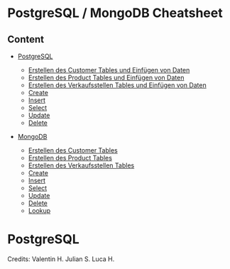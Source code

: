 # PostgreSQL / MongoDB Cheatsheet


## Content

- [PostgreSQL](#postgresql)
  - [Erstellen des Customer Tables und Einfügen von Daten](#customer-table1)
  - [Erstellen des Product Tables und Einfügen von Daten](#product-table1)
  - [Erstellen des Verkaufsstellen Tables und Einfügen von Daten](#verkaufsstellen1)
  - [Create](#create)
  - [Insert](#insert)
  - [Select](#select)
  - [Update](#update)
  - [Delete](#delete)
  
- [MongoDB](#mongodb)
  - [Erstellen des Customer Tables](#customer-table2)
  - [Erstellen des Product Tables](#product-table2)
  - [Erstellen des Verkaufsstellen Tables](#verkaufsstellen-table2)
  - [Create](#create-2)
  - [Insert](#insert-2)
  - [Select](#select-2)
  - [Update](#update-2)
  - [Delete](#delete-2)
  - [Lookup](#lookup)


# PostgreSQL





Credits:  Valentin H. 
          Julian S.
          Luca H.
